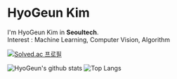 # HyoGeun Kim

I'm HyoGeun Kim in **Seoultech**.  
Interest : Machine Learning, Computer Vision, Algorithm

[![Solved.ac
프로필](http://mazassumnida.wtf/api/v2/generate_badge?boj=higeuni&c=c)](https://solved.ac/higeuni)

![HyoGeun's github stats](https://github-readme-stats.vercel.app/api?username=higeuni&show_icons=true&theme=radical) ![Top Langs](https://github-readme-stats.vercel.app/api/top-langs/?username=higeuni&layout=compact&theme=dracula)

